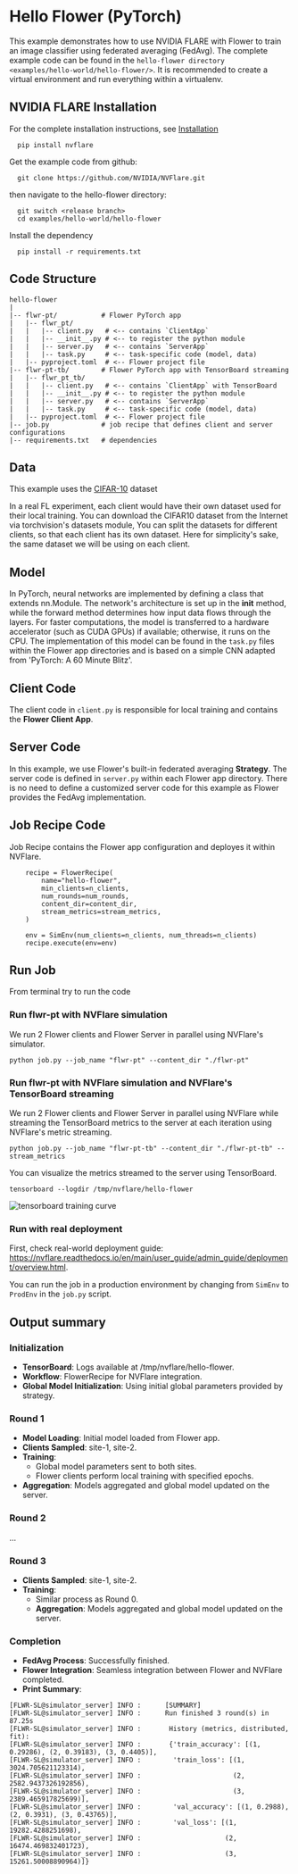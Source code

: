 # Hello Flower (PyTorch)

This example demonstrates how to use NVIDIA FLARE with Flower to train an image classifier using federated averaging (FedAvg). The complete example code can be found in the `hello-flower directory <examples/hello-world/hello-flower/>`. It is recommended to create a virtual environment and run everything within a virtualenv.

## NVIDIA FLARE Installation

For the complete installation instructions, see [Installation](https://nvflare.readthedocs.io/en/main/installation.html)
```
  pip install nvflare
```
Get the example code from github:

```
  git clone https://github.com/NVIDIA/NVFlare.git
```

then navigate to the hello-flower directory:

```
  git switch <release branch>
  cd examples/hello-world/hello-flower
```

Install the dependency

```
  pip install -r requirements.txt
```

## Code Structure

``` 
hello-flower
|
|-- flwr-pt/           # Flower PyTorch app
|   |-- flwr_pt/
|   |   |-- client.py   # <-- contains `ClientApp`
|   |   |-- __init__.py # <-- to register the python module
|   |   |-- server.py   # <-- contains `ServerApp`
|   |   |-- task.py     # <-- task-specific code (model, data)
|   |-- pyproject.toml  # <-- Flower project file
|-- flwr-pt-tb/        # Flower PyTorch app with TensorBoard streaming
|   |-- flwr_pt_tb/
|   |   |-- client.py   # <-- contains `ClientApp` with TensorBoard
|   |   |-- __init__.py # <-- to register the python module
|   |   |-- server.py   # <-- contains `ServerApp`
|   |   |-- task.py     # <-- task-specific code (model, data)
|   |-- pyproject.toml  # <-- Flower project file
|-- job.py             # job recipe that defines client and server configurations
|-- requirements.txt   # dependencies
```

## Data

This example uses the [CIFAR-10](https://www.cs.toronto.edu/~kriz/cifar.html) dataset

In a real FL experiment, each client would have their own dataset used for their local training. 
You can download the CIFAR10 dataset from the Internet via torchvision's datasets module, 
You can split the datasets for different clients, so that each client has its own dataset. 
Here for simplicity's sake, the same dataset we will be using on each client.

## Model

In PyTorch, neural networks are implemented by defining a class that extends nn.Module. 
The network's architecture is set up in the __init__ method, while the forward method determines how input data flows through the layers. For faster computations, the model is transferred to a hardware accelerator (such as CUDA GPUs) if available; otherwise, it runs on the CPU. The implementation of this model can be found in the `task.py` files within the Flower app directories and is based on a simple CNN adapted from 'PyTorch: A 60 Minute Blitz'.

## Client Code

The client code in `client.py` is responsible for local training and contains the **Flower Client App**.

## Server Code

In this example, we use Flower's built-in federated averaging **Strategy**. 
The server code is defined in `server.py` within each Flower app directory.
There is no need to define a customized server code for this example as Flower provides the FedAvg implementation.

## Job Recipe Code

Job Recipe contains the Flower app configuration and deployes it within NVFlare.
```
    recipe = FlowerRecipe(
        name="hello-flower",
        min_clients=n_clients,
        num_rounds=num_rounds,
        content_dir=content_dir,
        stream_metrics=stream_metrics,
    )

    env = SimEnv(num_clients=n_clients, num_threads=n_clients)
    recipe.execute(env=env)
```

## Run Job

From terminal try to run the code

### Run flwr-pt with NVFlare simulation
We run 2 Flower clients and Flower Server in parallel using NVFlare's simulator.
```
python job.py --job_name "flwr-pt" --content_dir "./flwr-pt"
```

### Run flwr-pt with NVFlare simulation and NVFlare's TensorBoard streaming
We run 2 Flower clients and Flower Server in parallel using NVFlare while streaming 
the TensorBoard metrics to the server at each iteration using NVFlare's metric streaming.
```
python job.py --job_name "flwr-pt-tb" --content_dir "./flwr-pt-tb" --stream_metrics
```

You can visualize the metrics streamed to the server using TensorBoard.
```
tensorboard --logdir /tmp/nvflare/hello-flower
```
![tensorboard training curve](./train.png)

### Run with real deployment

First, check real-world deployment guide: https://nvflare.readthedocs.io/en/main/user_guide/admin_guide/deployment/overview.html. 

You can run the job in a production environment by changing from `SimEnv` to `ProdEnv` in the `job.py` script.

## Output summary

### Initialization
* **TensorBoard**: Logs available at /tmp/nvflare/hello-flower.
* **Workflow**: FlowerRecipe for NVFlare integration.
* **Global Model Initialization**: Using initial global parameters provided by strategy.

### Round 1
* **Model Loading**: Initial model loaded from Flower app.
* **Clients Sampled**: site-1, site-2.
* **Training**:
  * Global model parameters sent to both sites.
  * Flower clients perform local training with specified epochs.
* **Aggregation**: Models aggregated and global model updated on the server.

### Round 2
...

### Round 3
* **Clients Sampled**: site-1, site-2.
* **Training**:
  * Similar process as Round 0.
  * **Aggregation**: Models aggregated and global model updated on the server.

### Completion
* **FedAvg Process**: Successfully finished.
* **Flower Integration**: Seamless integration between Flower and NVFlare completed.
* **Print Summary**:
```
[FLWR-SL@simulator_server] INFO :      [SUMMARY]
[FLWR-SL@simulator_server] INFO :      Run finished 3 round(s) in 87.25s
[FLWR-SL@simulator_server] INFO :      	History (metrics, distributed, fit):
[FLWR-SL@simulator_server] INFO :      	{'train_accuracy': [(1, 0.29286), (2, 0.39183), (3, 0.4405)],
[FLWR-SL@simulator_server] INFO :      	 'train_loss': [(1, 3024.705621123314),
[FLWR-SL@simulator_server] INFO :      	                (2, 2582.9437326192856),
[FLWR-SL@simulator_server] INFO :      	                (3, 2389.465917825699)],
[FLWR-SL@simulator_server] INFO :      	 'val_accuracy': [(1, 0.2988), (2, 0.3931), (3, 0.43765)],
[FLWR-SL@simulator_server] INFO :      	 'val_loss': [(1, 19282.4288251698),
[FLWR-SL@simulator_server] INFO :      	              (2, 16474.469832401723),
[FLWR-SL@simulator_server] INFO :      	              (3, 15261.50008890964)]}
```